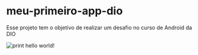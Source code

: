 # meu-primeiro-app-dio
Esse projeto tem o objetivo de realizar um desafio no curso de Android da DIO


![print hello world!](https://user-images.githubusercontent.com/12634242/236835851-cf9b7df9-f13c-4d82-b175-b3c6196ee2d1.png)
